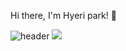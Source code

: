 Hi there, I'm Hyeri park! 👋

![header](https://capsule-render.vercel.app/api?type=waving&color=F08080&height=300&section=header&text=hyeri%20world&fontSize=90)
<img src="https://img.shields.io/badge/Python-3766AB?style=flat-square&logo=Python&logoColor=white"/></a>

